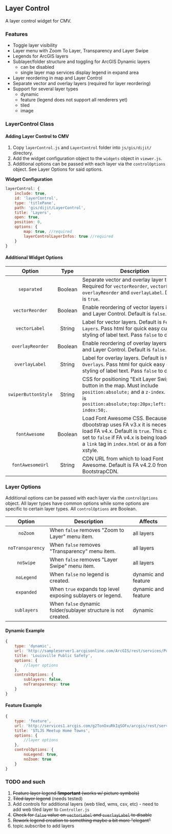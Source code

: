 ## Layer Control
A layer control widget for CMV.

### Features
* Toggle layer visibility
* Layer menu with Zoom To Layer, Transparency and Layer Swipe
* Legends for ArcGIS layers
* Sublayer/folder structure and toggling for ArcGIS Dynamic layers
  * can be disabled
  * single layer map services display legend in expand area
* Layer reordering in map and Layer Control
* Separate vector and overlay layers (required for layer reordering)
* Support for several layer types
  * dynamic
  * feature (legend does not support all renderers yet)
  * tiled
  * image

### LayerControl Class
#### Adding Layer Control to CMV
1. Copy `layerControl.js` and `LayerControl` folder into `js/gis/dijit/` directory.
2. Add the widget configuration object to the `widgets` object in `viewer.js`.
3. Additional options can be passed with each layer via the `controlOptions` object. See Layer Options for said options.

**Widget Configuration**

``` javascript
layerControl: {
    include: true,
    id: 'layerControl',
    type: 'titlePane',
    path: 'gis/dijit/LayerControl',
    title: 'Layers',
    open: true,
    position: 0,
    options: {
        map: true, //required
        layerControlLayerInfos: true //required
    }
}
```

#### Additional Widget Options
| Option | Type | Description |
| :----: | :--: | ----------- |
| `separated` | Boolean | Separate vector and overlay layer types. Required for `vectorReorder`, `vectorLabel`, `overlayReorder` and `overlayLabel`. Default is `true`. |
| `vectorReorder` | Boolean | Enable reordering of vector layers in map and Layer Control. Default is `false`. |
| `vectorLabel` | String | Label for vector layers. Default is `Feature Layers`. Pass html for quick easy custom styling of label text. Pass `false` to disable. |
| `overlayReorder` | Boolean | Enable reordering of overlay layers in map and Layer Control. Default is `false`. |
| `overlayLabel` | String | Label for overlay layers. Default is `Map Overlays`. Pass html for quick easy custom styling of label text. Pass `false` to disable. |
| `swiperButtonStyle` | String | CSS for positioning "Exit Layer Swipe" button in the map. Must include `position:absolute;` and a `z-index`. Default is `position:absolute;top:20px;left:120px;z-index:50;`. |
| `fontAwesome` | Boolean | Load Font Awesome CSS. Because dbootstrap uses FA v3.x it is necessary to load FA v4.x. Default is `true`. This can be set to `false` if FA v4.x is being loaded with a `link` tag in `index.html` or as a font or with xstyle. |
| `fontAwesomeUrl` | String | CDN URL from which to load Font Awesome. Default is FA v4.2.0 from the BootstrapCDN. |

### Layer Options
Additional options can be passed with each layer via the `controlOptions` object. All layer types have common options while some options are specific to certain layer types. All `controlOptions` are Boolean.

| Option | Description | Affects |
| :----: | ----------- | ------- |
| `noZoom` | When `false` removes "Zoom to Layer" menu item. | all layers |
| `noTransparency` | When `false` removes "Transparency" menu item. | all layers |
| `noSwipe` | When `false` removes "Layer Swipe" menu item. | all layers |
| `noLegend` |  When `false` no legend is created. | dynamic and feature |
| `expanded` | When `true` expands top level exposing sublayers or legend. | dynamic and feature |
| `sublayers` | When `false` dynamic folder/sublayer structure is not created. | dynamic |

#### Dynamic Example
``` javascript
{
    type: 'dynamic',
    url: 'http://sampleserver1.arcgisonline.com/ArcGIS/rest/services/PublicSafety/PublicSafetyOperationalLayers/MapServer',
    title: 'Louisville Public Safety',
    options: {
        //layer options
    },
    controlOptions: {
        sublayers: false,
        noTransparency: true
    }
}
```

#### Feature Example
``` javascript
{
    type: 'feature',
    url: 'http://services1.arcgis.com/g2TonOxuRkIqSOFx/arcgis/rest/services/MeetUpHomeTowns/FeatureServer/0',
    title: 'STLJS Meetup Home Towns',
    options: {
        //layer options
    },
    controlOptions: {
        noLegend: true,
        noZoom: true
    }
}
```

### TODO and such
1. ~~Feature layer legend **!important** (works w/ picture symbols)~~
2. ~~Tiled layer legend~~ (needs tested)
3. Add controls for additional layers (web tiled, wms, csv, etc) - need to add web tiled layer to `Controller.js`
4. ~~Check for `false` value on `vectorLabel` and `overlayLabel` to disable~~
5. ~~Rework legend creation to something maybe a bit more "elegant"~~
6. topic.subscribe to add layers
